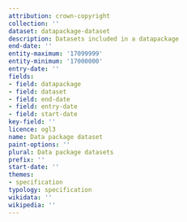 ```yaml
---
attribution: crown-copyright
collection: ''
dataset: datapackage-dataset
description: Datasets included in a datapackage
end-date: ''
entity-maximum: '17099999'
entity-minimum: '17000000'
entry-date: ''
fields:
- field: datapackage
- field: dataset
- field: end-date
- field: entry-date
- field: start-date
key-field: ''
licence: ogl3
name: Data package dataset
paint-options: ''
plural: Data package datasets
prefix: ''
start-date: ''
themes:
- specification
typology: specification
wikidata: ''
wikipedia: ''
---
```

